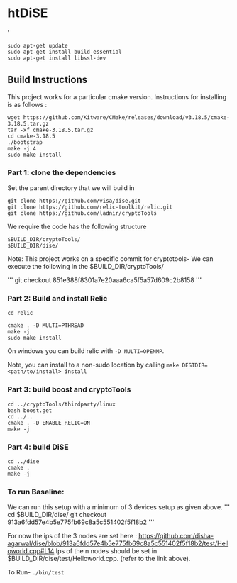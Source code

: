 # htDiSE
'
```
sudo apt-get update
sudo apt-get install build-essential
sudo apt-get install libssl-dev
```

## Build Instructions
This project works for a particular cmake version. Instructions for installing is as follows :

```
wget https://github.com/Kitware/CMake/releases/download/v3.18.5/cmake-3.18.5.tar.gz
tar -xf cmake-3.18.5.tar.gz
cd cmake-3.18.5
./bootstrap
make -j 4
sudo make install 
```

### Part 1: clone the dependencies               
Set the parent directory that we will build in
```
git clone https://github.com/visa/dise.git
git clone https://github.com/relic-toolkit/relic.git
git clone https://github.com/ladnir/cryptoTools
```

We require the code has the following structure 
```
$BUILD_DIR/cryptoTools/
$BUILD_DIR/dise/
```

Note: This project works on a specific commit for cryptotools-
We can execute the following in the $BUILD_DIR/cryptoTools/ 

'''
git checkout 851e388f8301a7e20aaa6ca5f5a57d609c2b8158
'''

### Part 2: Build and install Relic              

```
cd relic

cmake . -D MULTI=PTHREAD
make -j
sudo make install
```

On windows you can build relic with `-D MULTI=OPENMP`.

Note, you can install to a non-sudo location by calling `make DESTDIR=<path/to/install> install`


### Part 3: build boost and cryptoTools          
```
cd ../cryptoTools/thirdparty/linux
bash boost.get
cd ../..
cmake . -D ENABLE_RELIC=ON 
make -j
```


### Part 4: build DiSE                           
```
cd ../dise
cmake .
make -j
```


### To run Baseline:
We can run this setup with a minimum of 3 devices setup as given above. 
'''
cd $BUILD_DIR/dise/
git checkout 913a6fdd57e4b5e775fb69c8a5c551402f5f18b2
'''

For now the ips of the 3 nodes are set here : https://github.com/disha-agarwal/dise/blob/913a6fdd57e4b5e775fb69c8a5c551402f5f18b2/test/Helloworld.cpp#L14 
Ips of the n nodes should be set in  $BUILD_DIR/dise/test/Helloworld.cpp. (refer to the link above).
 
To Run- `./bin/test`
